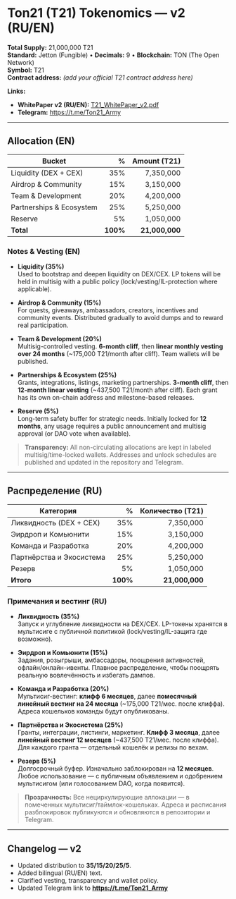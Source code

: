 # Ton21 (T21) Tokenomics — v2 (RU/EN)

**Total Supply:** 21,000,000 T21  
**Standard:** Jetton (Fungible) • **Decimals:** 9 • **Blockchain:** TON (The Open Network)  
**Symbol:** T21  
**Contract address:** _(add your official T21 contract address here)_  

**Links:**  
- **WhitePaper v2 (RU/EN):** [T21_WhitePaper_v2.pdf](T21_WhitePaper_v2.pdf)
- **Telegram:** https://t.me/Ton21_Army

---

## Allocation (EN)

| Bucket                     | %  | Amount (T21) |
|---------------------------|---:|-------------:|
| Liquidity (DEX + CEX)     | 35%| 7,350,000    |
| Airdrop & Community       | 15%| 3,150,000    |
| Team & Development        | 20%| 4,200,000    |
| Partnerships & Ecosystem  | 25%| 5,250,000    |
| Reserve                   | 5% | 1,050,000    |
| **Total**                 |**100%**| **21,000,000** |

### Notes & Vesting (EN)

- **Liquidity (35%)**  
  Used to bootstrap and deepen liquidity on DEX/CEX. LP tokens will be held in multisig with a public policy (lock/vesting/IL-protection where applicable).

- **Airdrop & Community (15%)**  
  For quests, giveaways, ambassadors, creators, incentives and community events. Distributed gradually to avoid dumps and to reward real participation.

- **Team & Development (20%)**  
  Multisig-controlled vesting. **6-month cliff**, then **linear monthly vesting over 24 months** (~175,000 T21/month after cliff). Team wallets will be published.

- **Partnerships & Ecosystem (25%)**  
  Grants, integrations, listings, marketing partnerships. **3-month cliff**, then **12-month linear vesting** (~437,500 T21/month after cliff). Each grant has its own on-chain address and milestone-based releases.

- **Reserve (5%)**  
  Long-term safety buffer for strategic needs. Initially locked for **12 months**, any usage requires a public announcement and multisig approval (or DAO vote when available).

> **Transparency:** All non-circulating allocations are kept in labeled multisig/time-locked wallets. Addresses and unlock schedules are published and updated in the repository and Telegram.

---

## Распределение (RU)

| Категория                  | %  | Количество (T21) |
|---------------------------|---:|-----------------:|
| Ликвидность (DEX + CEX)   | 35%| 7,350,000        |
| Эирдроп и Комьюнити       | 15%| 3,150,000        |
| Команда и Разработка      | 20%| 4,200,000        |
| Партнёрства и Экосистема  | 25%| 5,250,000        |
| Резерв                    | 5% | 1,050,000        |
| **Итого**                 |**100%**| **21,000,000** |

### Примечания и вестинг (RU)

- **Ликвидность (35%)**  
  Запуск и углубление ликвидности на DEX/CEX. LP-токены хранятся в мультисиге с публичной политикой (lock/vesting/IL-защита где возможно).

- **Эирдроп и Комьюнити (15%)**  
  Задания, розыгрыши, амбассадоры, поощрения активностей, офлайн/онлайн-ивенты. Плавное распределение, чтобы поощрять реальную вовлечённость и избегать дампов.

- **Команда и Разработка (20%)**  
  Мультисиг-вестинг: **клифф 6 месяцев**, далее **помесячный линейный вестинг на 24 месяца** (~175,000 T21/мес. после клиффа). Адреса кошельков команды будут опубликованы.

- **Партнёрства и Экосистема (25%)**  
  Гранты, интеграции, листинги, маркетинг. **Клифф 3 месяца**, далее **линейный вестинг 12 месяцев** (~437,500 T21/мес. после клиффа). Для каждого гранта — отдельный кошелёк и релизы по вехам.

- **Резерв (5%)**  
  Долгосрочный буфер. Изначально заблокирован на **12 месяцев**. Любое использование — с публичным объявлением и одобрением мультисигом (или голосованием DAO, когда появится).

> **Прозрачность:** Все нециркулирующие аллокации — в помеченных мультисиг/таймлок-кошельках. Адреса и расписания разблокировок публикуются и обновляются в репозитории и Telegram.

---

## Changelog — v2
- Updated distribution to **35/15/20/25/5**.  
- Added bilingual (RU/EN) text.  
- Clarified vesting, transparency and wallet policy.  
- Updated Telegram link to **https://t.me/Ton21_Army**
